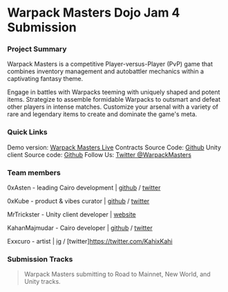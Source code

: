 # Warpack Masters Dojo Jam 4 Submission

### Project Summary

Warpack Masters is a competitive Player-versus-Player (PvP) game that combines inventory management and autobattler mechanics within a captivating fantasy theme.

Engage in battles with Warpacks teeming with uniquely shaped and potent items. Strategize to assemble formidable Warpacks to outsmart and defeat other players in intense matches. Customize your arsenal with a variety of rare and legendary items to create and dominate the game's meta.

### Quick Links
Demo version: [Warpack Masters Live](https://mrtrickster.net/work/arena/v01/)
Contracts Source Code: [Github](https://github.com/0xAsten/Warpack-Masters/)
Unity client Source code: [Github](https://github.com/r0ng-software/arena-unity-client)
Follow Us: [Twitter @WarpackMasters](x.com/@Warpackmasters)

### Team members

0xAsten - leading Cairo development | [github](https://github.com/0xAsten) / [twitter](https://twitter.com/0xasten)

0xKube - product & vibes curator | [github](https://github.com/0xKube) / [twitter](https://twitter.com/0xKube)

MrTrickster - Unity client developer | [website](https://mrtrickster.net)

KahanMajmudar - Cairo developer | [github](https://github.com/KahanMajmudar) / [twitter](https://twitter.com/KahanMajmudar)

Exxcuro - artist | [ig](https://www.instagram.com/kahiakahi) / [twitter]https://twitter.com/KahixKahi

### Submission Tracks

> Warpack Masters submitting to Road to Mainnet, New World, and Unity tracks.
